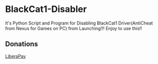# BlackCat1-Disabler
It's Python Script and Program for Disabling BlackCat1 Driver(AntiCheat from Nexus for Games on PC) from Launching!!! Enjoy to use this!!

## Donations

[LiberaPay](https://liberapay.com/RikkoMatsumatoOfficial/donate)
